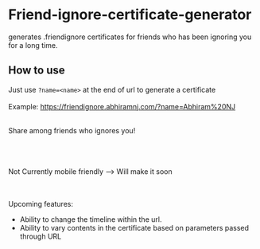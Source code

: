 # Friend-ignore-certificate-generator
generates .friendignore certificates for friends who has been ignoring you for a long time. 
## How to use
 Just use `?name=<name>` at the end of url to generate a certificate <br><br>
Example: https://friendignore.abhiramnj.com/?name=Abhiram%20NJ

<br>
Share among friends who ignores you! 

<br><br><br>
Not Currently mobile friendly --> Will make it soon
<br><br><br>

Upcoming features:
* Ability to change the timeline within the url.
* Ability to vary contents in the certificate based on parameters passed through URL
